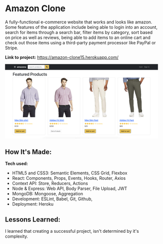 # Amazon Clone

A fully-functional e-commerce website that works and looks like amazon. Some features of the application include being able to login into an account, search for items through a search bar, filter items by category, sort based on price as well as reviews, being able to add items to an online cart and check out those items using a third-party payment processor like PayPal or
Stripe.

**Link to project:** https://amazon-clone15.herokuapp.com/

![amazona](/frontend/public/images/amazon-clone-homepage.png)

## How It's Made:

**Tech used:**

- HTML5 and CSS3: Semantic Elements, CSS Grid, Flexbox
- React: Components, Props, Events, Hooks, Router, Axios
- Context API: Store, Reducers, Actions
- Node & Express: Web API, Body Parser, File Upload, JWT
- MongoDB: Mongoose, Aggregation
- Development: ESLint, Babel, Git, Github,
- Deployment: Heroku

## Lessons Learned:

I learned that creating a successful project, isn't determined by it's complexity.
